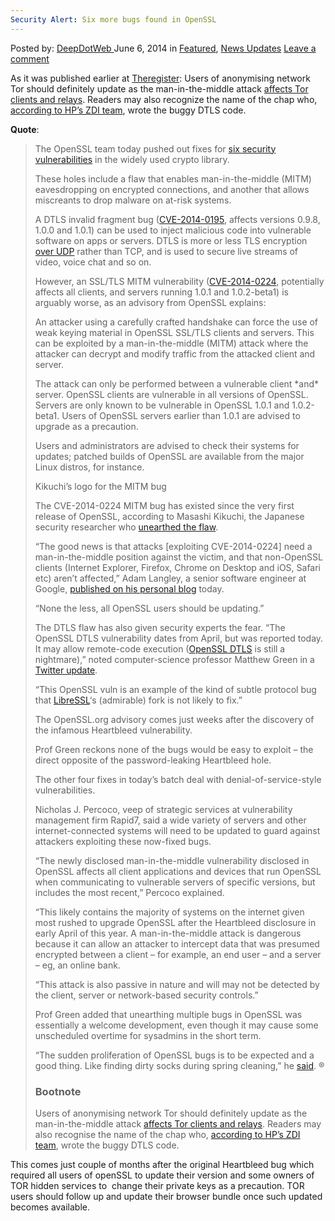 ```yaml
---
Security Alert: Six more bugs found in OpenSSL
---
```

<article class="post-listing post-5896 post type-post status-publish format-standard has-post-thumbnail hentry  tag-alert tag-bugs tag-openssl tag-security">
    <div class="post-inner">
        <span>Posted by: <a href="https://www.deepdotweb.com/author/admin/" title="">DeepDotWeb </a></span>
    <span>June 6, 2014</span>
    <span>in <a href="https://www.deepdotweb.com/category/deepdot-news/" rel="category tag">Featured</a>, <a href="https://www.deepdotweb.com/category/news-updates/" rel="category tag">News Updates</a></span>
    <span><a href="https://www.deepdotweb.com/2014/06/06/security-alert-six-bugs-found-openssl/#respond">Leave a comment</a></span>
    </p>
    <div class="clear"></div>
    <div class="entry">
    <p>As it was published earlier at <a href="http://www.theregister.co.uk/2014/06/05/openssl_bug_batch/">Theregister</a>: Users of anonymising network Tor should definitely update as the man-in-the-middle attack <a href="https://lists.torproject.org/pipermail/tor-talk/2014-June/033161.html" target="_blank">affects Tor clients and relays</a>. Readers may also recognize the name of the chap who, <a href="http://h30499.www3.hp.com/t5/HP-Security-Research-Blog/ZDI-14-173-CVE-2014-0195-OpenSSL-DTLS-Fragment-Out-of-Bounds/ba-p/6501002#.U5DId5RdV68" target="_blank">according to HP&#8217;s ZDI team</a>, wrote the buggy DTLS code.</p>
    <p><strong>Quote</strong>:</p>
    <blockquote><p>The OpenSSL team today pushed out fixes for <a href="https://www.openssl.org/news/secadv_20140605.txt" target="_blank">six security vulnerabilities</a> in the widely used crypto library.</p>
    <p>These holes include a flaw that enables man-in-the-middle (MITM) eavesdropping on encrypted connections, and another that allows miscreants to drop malware on at-risk systems.</p>
    <div class="article_side_content"></div>
    <p>A DTLS invalid fragment bug (<a href="http://www.cve.mitre.org/cgi-bin/cvename.cgi?name=2014-0195" target="_blank">CVE-2014-0195</a>, affects versions 0.9.8, 1.0.0 and 1.0.1) can be used to inject malicious code into vulnerable software on apps or servers. DTLS is more or less TLS encryption <a href="http://security.stackexchange.com/questions/29172/what-changed-between-tls-and-dtls" target="_blank">over UDP</a> rather than TCP, and is used to secure live streams of video, voice chat and so on.</p>
    <p>However, an SSL/TLS MITM vulnerability (<a href="http://www.cve.mitre.org/cgi-bin/cvename.cgi?name=2014-0224" target="_blank">CVE-2014-0224</a>, potentially affects all clients, and servers running 1.0.1 and 1.0.2-beta1) is arguably worse, as an advisory from OpenSSL explains:</p>
    <p>An attacker using a carefully crafted handshake can force the use of weak keying material in OpenSSL SSL/TLS clients and servers. This can be exploited by a man-in-the-middle (MITM) attack where the attacker can decrypt and modify traffic from the attacked client and server.</p>
    <p>The attack can only be performed between a vulnerable client *and* server. OpenSSL clients are vulnerable in all versions of OpenSSL. Servers are only known to be vulnerable in OpenSSL 1.0.1 and 1.0.2-beta1. Users of OpenSSL servers earlier than 1.0.1 are advised to upgrade as a precaution.</p>
    <p>Users and administrators are advised to check their systems for updates; patched builds of OpenSSL are available from the major Linux distros, for instance.</p>
    <div class="CaptionedImage Right Float">
    <p>Kikuchi&#8217;s logo for the MITM bug</p>
    </div>
    <p>The CVE-2014-0224 MITM bug has existed since the very first release of OpenSSL, according to Masashi Kikuchi, the Japanese security researcher who <a href="http://ccsinjection.lepidum.co.jp/blog/2014-06-05/CCS-Injection-en/index.html" target="_blank">unearthed the flaw</a>.</p>
    <p>&#8220;The good news is that attacks [exploiting CVE-2014-0224] need a man-in-the-middle position against the victim, and that non-OpenSSL clients (Internet Explorer, Firefox, Chrome on Desktop and iOS, Safari etc) aren&#8217;t affected,&#8221; Adam Langley, a senior software engineer at Google, <a href="https://www.imperialviolet.org/2014/06/05/earlyccs.html" target="_blank">published on his personal blog</a> today.</p>
    <p>&#8220;None the less, all OpenSSL users should be updating.&#8221;</p>
    <p>The DTLS flaw has also given security experts the fear. &#8220;The OpenSSL DTLS vulnerability dates from April, but was reported today. It may allow remote-code execution (<a href="http://en.wikipedia.org/wiki/Datagram_Transport_Layer_Security" target="_blank">OpenSSL DTLS</a> is still a nightmare),&#8221; noted computer-science professor Matthew Green in a <a href="https://twitter.com/matthew_d_green/status/474532779531595776" target="_blank">Twitter update</a>.</p>
    <p>&#8220;This OpenSSL vuln is an example of the kind of subtle protocol bug that <a href="http://www.theregister.co.uk/2014/04/22/openssl_fork_libressl/" target="_blank">LibreSSL</a>&#8216;s (admirable) fork is not likely to fix.&#8221;</p>
    <p>The OpenSSL.org advisory comes just weeks after the discovery of the infamous Heartbleed vulnerability.</p>
    <p>Prof Green reckons none of the bugs would be easy to exploit – the direct opposite of the password-leaking Heartbleed hole.</p>
    <p>The other four fixes in today&#8217;s batch deal with denial-of-service-style vulnerabilities.</p>
    <p>Nicholas J. Percoco, veep of strategic services at vulnerability management firm Rapid7, said a wide variety of servers and other internet-connected systems will need to be updated to guard against attackers exploiting these now-fixed bugs.</p>
    <p>&#8220;The newly disclosed man-in-the-middle vulnerability disclosed in OpenSSL affects all client applications and devices that run OpenSSL when communicating to vulnerable servers of specific versions, but includes the most recent,&#8221; Percoco explained.</p>
    <p>&#8220;This likely contains the majority of systems on the internet given most rushed to upgrade OpenSSL after the Heartbleed disclosure in early April of this year. A man-in-the-middle attack is dangerous because it can allow an attacker to intercept data that was presumed encrypted between a client – for example, an end user – and a server – eg, an online bank.</p>
    <p>&#8220;This attack is also passive in nature and will may not be detected by the client, server or network-based security controls.&#8221;</p>
    <p>Prof Green added that unearthing multiple bugs in OpenSSL was essentially a welcome development, even though it may cause some unscheduled overtime for sysadmins in the short term.</p>
    <p>&#8220;The sudden proliferation of OpenSSL bugs is to be expected and a good thing. Like finding dirty socks during spring cleaning,&#8221; he <a href="https://twitter.com/matthew_d_green/status/474532245869699072" target="_blank">said</a>. ®</p>
    <h3>Bootnote</h3>
    <p>Users of anonymising network Tor should definitely update as the man-in-the-middle attack <a href="https://lists.torproject.org/pipermail/tor-talk/2014-June/033161.html" target="_blank">affects Tor clients and relays</a>. Readers may also recognise the name of the chap who, <a href="http://h30499.www3.hp.com/t5/HP-Security-Research-Blog/ZDI-14-173-CVE-2014-0195-OpenSSL-DTLS-Fragment-Out-of-Bounds/ba-p/6501002#.U5DId5RdV68" target="_blank">according to HP&#8217;s ZDI team</a>, wrote the buggy DTLS code.</p></blockquote>
    <p>This comes just couple of months after the original Heartbleed bug which required all users of openSSL to update their version and some owners of TOR hidden services to  change their private keys as a precaution. TOR users should follow up and update their browser bundle once such updated becomes available.</p>
    </div>
    <span style="display:none"><a href="https://www.deepdotweb.com/tag/alert/" rel="tag">alert</a> <a href="https://www.deepdotweb.com/tag/bugs/" rel="tag">bugs</a> <a href="https://www.deepdotweb.com/tag/openssl/" rel="tag">openssl</a> <a href="https://www.deepdotweb.com/tag/security/" rel="tag">security</a></span> <span style="display:none" class="updated">2014-06-06</span>
    <div style="display:none" class="vcard author" itemprop="author" itemscope itemtype="http://schema.org/Person"><strong class="fn" itemprop="name"><a href="https://www.deepdotweb.com/author/admin/" title="Posts by DeepDotWeb" rel="author">DeepDotWeb</a></strong></div>
    </div>
</article>


